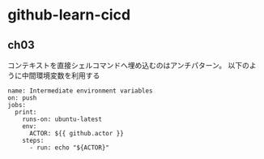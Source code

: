 # github-learn-cicd

## ch03

コンテキストを直接シェルコマンドへ埋め込むのはアンチパターン。
以下のように中間環境変数を利用する

```
name: Intermediate environment variables
on: push
jobs:
  print:
    runs-on: ubuntu-latest
    env:
      ACTOR: ${{ github.actor }}
    steps:
      - run: echo "${ACTOR}"
```
